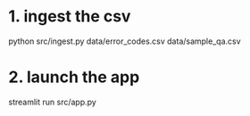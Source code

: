 # 1. ingest the csv
python src/ingest.py data/error_codes.csv data/sample_qa.csv

# 2. launch the app
streamlit run src/app.py